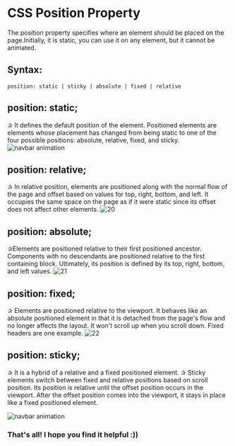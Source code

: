 # CSS Position Property

The position property specifies where an element should be placed on the page.Initially, it is static, you can use it 
on any element, but it cannot be animated.

## Syntax:
```
position: static | sticky | absolute | fixed | relative
```

## position: static;

✰ It defines the default position of the element. Positioned elements are elements whose placement has changed from being
static to one of the four possible positions: absolute, relative, fixed, and sticky.
![navbar animation](https://github.com/ishratUmar18/upskill-frontend/assets/47534248/678e6a28-813e-4bff-84f4-e1151f451034)

## position: relative;

✰ In relative position, elements are positioned along with the normal flow of the page and offset based on values for top, right, 
bottom, and left. It occupies the same space on the page as if it were static since its offset does not affect other elements.
![20](https://github.com/ishratUmar18/upskill-frontend/assets/47534248/3c7cfc06-42e3-4b72-ba86-baa9baea52ce)

## position: absolute;

✰Elements are positioned relative to their first positioned ancestor. Components with no descendants are positioned relative to
the first containing block. Ultimately, its position is defined by its top, right, bottom, and left values.
![21](https://github.com/ishratUmar18/upskill-frontend/assets/47534248/7c03751a-6496-474e-b6ef-0435555e4425)

## position: fixed;

✰ Elements are positioned relative to the viewport. It behaves like an absolute positioned element in that it is detached from the
page's flow and no longer affects the layout. It won't scroll up when you scroll down. Fixed headers are one example.
![22](https://github.com/ishratUmar18/upskill-frontend/assets/47534248/67eda3ff-7402-4e64-94e3-1ff7547b097a)

## position: sticky;

✰ It is a hybrid of a relative and a fixed positioned element.
✰ Sticky elements switch between fixed and relative positions based on scroll position. Its position is relative until the offset
position occurs in the viewport.
After the offset position comes into the viewport, it stays in place like a fixed positioned element.

![navbar animation](https://github.com/ishratUmar18/upskill-frontend/assets/47534248/b76988cd-1171-47bb-98b1-232c99bb9841)

### That's all! I hope you find it helpful :))
